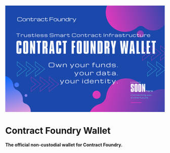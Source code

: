 ![banner](./banner.png)

# Contract Foundry Wallet

#### The official non-custodial wallet for Contract Foundry. 
